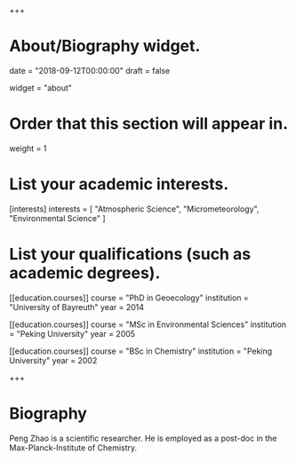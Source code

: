 +++
# About/Biography widget.

date = "2018-09-12T00:00:00"
draft = false

widget = "about"

# Order that this section will appear in.
weight = 1

# List your academic interests.
[interests]
  interests = [
    "Atmospheric Science",
    "Micrometeorology",
    "Environmental Science"
  ]

# List your qualifications (such as academic degrees).
[[education.courses]]
  course = "PhD in Geoecology"
  institution = "University of Bayreuth"
  year = 2014

[[education.courses]]
  course = "MSc in Environmental Sciences"
  institution = "Peking University"
  year = 2005

[[education.courses]]
  course = "BSc in Chemistry"
  institution = "Peking University"
  year = 2002
 
+++

# Biography

Peng Zhao is a scientific researcher. He is employed as a post-doc in the Max-Planck-Institute of Chemistry.